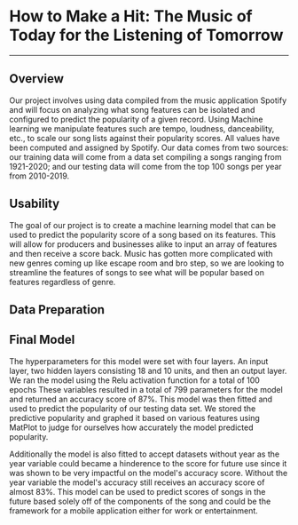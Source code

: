 # How to Make a Hit: The Music of Today for the Listening of Tomorrow
---
## Overview
Our project involves using data compiled from the music application Spotify and will focus on analyzing what song features can be isolated and configured to predict the popularity of a given record. Using Machine learning we manipulate features such are tempo, loudness, danceability, etc., to scale our song lists against their popularity scores. All values have been computed and assigned by Spotify. Our data comes from two sources: our training data will come from a data set compiling a songs ranging from 1921-2020; and our testing data will come from the top 100 songs per year from 2010-2019.

## Usability
The goal of our project is to create a machine learning model that can be used to predict the popularity score of a song based on its features. This will allow for producers and businesses alike to input an array of features and then receive a score back. Music has gotten more complicated with new genres coming up like escape room and bro step, so we are looking to streamline the features of songs to see what will be popular based on features regardless of genre.

## Data Preparation

## Final Model
The hyperparameters for this model were set with four layers. An input layer, two hidden layers consisting 18 and 10 units, and then an output layer. We ran the model using the Relu activation function for a total of 100 epochs These variables resulted in a total of 799 parameters for the model and returned an accuracy score of 87%. This model was then fitted and used to predict the popularity of our testing data set. We stored the predictive popularity and graphed it based on various features using MatPlot to judge for ourselves how accurately the model predicted popularity. 

Additionally the model is also fitted to accept datasets without year as the year variable could became a hinderence to the score for future use since it was shown to be very impactful on the model's accuracy score. Without the year variable the model's accuracy still receives an accuracy score of almost 83%. This model can be used to predict scores of songs in the future based solely off of the components of the song and could be the framework for a mobile application either for work or entertainment.
